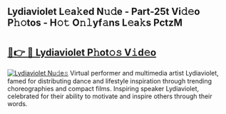 ## Lydiaviolet L𝚎a𝚔ed N𝚞𝚍e - Part-25t Vi𝚍𝚎o P𝚑𝚘tos - H𝚘𝚝 O𝚗𝚕yf𝚊ns L𝚎a𝚔s PctzM

# <h2><a href="http://kf2x3v.oniu.top/?m=Lydiaviolet">🔗👉 🔴 Lydiaviolet P𝚑ot𝚘𝚜 V𝚒d𝚎o</a></h2>

[![Lydiaviolet Nu𝚍e𝚜](https://i.imgur.com/0qMVB7G.gif)](http://kf2x3v.oniu.top/?m=Lydiaviolet)
Virtual performer and multimedia artist Lydiaviolet, famed for distributing dance and lifestyle inspiration through trending choreographies and compact films. Inspiring speaker Lydiaviolet, celebrated for their ability to motivate and inspire others through their words.  
